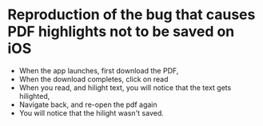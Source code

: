 # Reproduction of the bug that causes PDF highlights not to be saved on iOS
- When the app launches, first download the PDF, 
- When the download completes, click on read
- When you read, and hilight text, you will notice that the text gets hilighted, 
- Navigate back, and re-open the pdf again
- You will notice that the hilight wasn't saved.